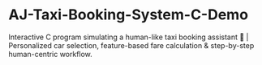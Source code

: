 # AJ-Taxi-Booking-System-C-Demo
Interactive C program simulating a human-like taxi booking assistant 🚖 | Personalized car selection, feature-based fare calculation & step-by-step
human-centric workflow.
